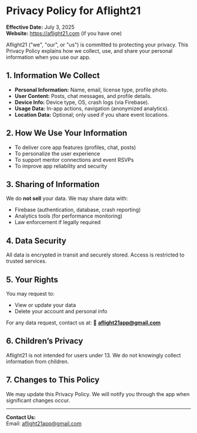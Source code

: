 # Privacy Policy for Aflight21
**Effective Date:** July 3, 2025  
**Website:** https://aflight21.com (if you have one)

Aflight21 ("we", "our", or "us") is committed to protecting your privacy. This Privacy Policy explains how we collect, use, and share your personal information when you use our app.

## 1. Information We Collect
- **Personal Information:** Name, email, license type, profile photo.
- **User Content:** Posts, chat messages, and profile details.
- **Device Info:** Device type, OS, crash logs (via Firebase).
- **Usage Data:** In-app actions, navigation (anonymized analytics).
- **Location Data:** Optional; only used if you share event locations.

## 2. How We Use Your Information
- To deliver core app features (profiles, chat, posts)
- To personalize the user experience
- To support mentor connections and event RSVPs
- To improve app reliability and security

## 3. Sharing of Information
We do **not sell** your data. We may share data with:
- Firebase (authentication, database, crash reporting)
- Analytics tools (for performance monitoring)
- Law enforcement if legally required

## 4. Data Security
All data is encrypted in transit and securely stored. Access is restricted to trusted services.

## 5. Your Rights
You may request to:
- View or update your data
- Delete your account and personal info

For any data request, contact us at:
📧 **aflight21app@gmail.com**

## 6. Children’s Privacy
Aflight21 is not intended for users under 13. We do not knowingly collect information from children.

## 7. Changes to This Policy
We may update this Privacy Policy. We will notify you through the app when significant changes occur.

---

**Contact Us:**  
Email: aflight21app@gmail.com
